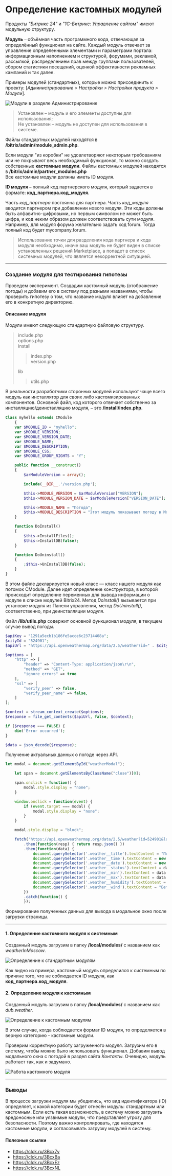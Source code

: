 # Определение кастомных модулей

Продукты *"Битрикс 24"* и *"1С-Битрикс: Управление сайтом"* имеют модульную структуру.

**Модуль** ⎯ объёмная часть программного кода, отвечающая за определённый функционал на сайте. Каждый модуль отвечает за управление определенными элементами и параметрами портала: информационным наполнением и структурой, форумами, рекламой, рассылкой, распределением прав между группами пользователей, сбором статистики посещений, оценкой эффективности рекламных кампаний и так далее.

Примеры модулей (стандартных), которые можно присоединить к проекту: [*Администрирование > Настройки > Настройки продукта > Модули*].  
  
![Модули в разделе Администрирование](https://github.com/totomiPo/Practice-Bitrix24/blob/main/src/img/Стандартные%20модули.png)

> Установлен – модуль и его элементы доступны для использования;  
> Не установлен – модуль не доступен для использования в системе.

Файлы стандартных модулей находятся в **/bitrix/admin/module_admin.php**.

Если модули "из коробки" не удовлетворяют некоторым требованиям или не покрывают весь необходимый функционал, то можно создать собственные **кастомные модули**. Файлы кастомных модулей находятся в **/bitrix/admin/partner_modules.php**  
Все кастомные модули должны иметь ID модуля.  
  
**ID модуля** ⎯ полный код партнерского модуля, который задается в формате: **код_партнера.код_модуля**.

Часть *код_партнера* постоянна для партнера. Часть *код_модуля* вводится партнером при добавлении нового модуля. Эти коды должны быть алфавитно-цифровыми, но первым символом не может быть цифра, и код неким образом должен соответствовать сути модуля. Например, для модуля форума желательно задать код forum. Тогда полный код будет mycompany.forum.  
  
> Использование точки для разделения кода партнера и кода модуля необходимо, иначе ваш модуль не будет виден в списке установленных решений Marketplace, а попадет в список системных модулей, что является некорректной ситуацией.
 
---
### Создание модуля для тестирования гипотезы

Проведем эксперимент. Создадим кастомный модуль (отображение погоды) и добавим его в систему под разными названиями, чтобы проверить гипотезу о том, что название модуля влияет на добавление его в конкретную директорию.  


#### Описание модуля

Модули имеют следующую стандартную файловую структуру. 

> include.php  
> options.php  
> install  
> > index.php  
> > version.php
>  
> lib  
> > utils.php  
  
В реальности разработчики сторонних модулей используют чаще всего модуль как инсталлятор для своих либо кастомизированных компонентов. Основной файл, код которого отвечает собственно за инсталляцию/деинсталляцию модуля, ⎯ это **/install/index.php**.  

```php
Class myhello extends CModule
    {
    var $MODULE_ID = "myhello";
    var $MODULE_VERSION;
    var $MODULE_VERSION_DATE;
    var $MODULE_NAME;
    var $MODULE_DESCRIPTION;
    var $MODULE_CSS;
    var $MODULE_GROUP_RIGHTS = "Y";

    public function __construct()
    {
        $arModuleVersion = array();

        include(__DIR__.'/version.php');

        $this->MODULE_VERSION = $arModuleVersion["VERSION"];
        $this->MODULE_VERSION_DATE = $arModuleVersion["VERSION_DATE"];

        $this->MODULE_NAME = "Погода";
        $this->MODULE_DESCRIPTION = "Этот модуль показывает погоду в Москве";
    }

    function DoInstall()
    {
        $this->InstallFiles();
        $this->InstallDB(false);
    }

    function DoUninstall()
    {
        ;$this->UnInstallDB(false);
    }
}
```
В этом файле декларируется новый класс — класс нашего модуля как потомок CModule. Далее идет определение конструктора, в которой происходит определение переменных для вывода информации о модуле в списке модулей Bitrix24. Метод *DoInstall()* вызывается при установке модуля из Панели управления, метод *DoUninstall()*, соответственно, при деинсталляции модуля.  
  
Файл **/lib/utils.php** содержит основной функционал модуля, в текущем случае вывод погоды.  
```php
$apiKey = "1291a5ecb1b186fe5acce6c23714408a";
$cityId = "524901";
$apiUrl = "https://api.openweathermap.org/data/2.5/weather?id=" . $cityId . "&lang=ru&units=metric&APPID=" . $apiKey;

$options = [
    "http" => [
        "header" => "Content-Type: application/json\r\n",
        "method" => "GET",
        "ignore_errors" => true
    ],
    "ssl" => [
        "verify_peer" => false,
        "verify_peer_name" => false,
    ]
];

$context = stream_context_create($options);
$response = file_get_contents($apiUrl, false, $context);

if ($response === FALSE) {
    die('Error occurred');
}

$data = json_decode($response);
```
Получение актуальных данных о погоде через API.  
```js
let modal = document.getElementById("weatherModal");

    let span = document.getElementsByClassName("close")[0];

    span.onclick = function() {
        modal.style.display = "none";
    }

    window.onclick = function(event) {
        if (event.target === modal) {
            modal.style.display = "none";
        }
    }

    modal.style.display = "block";

    fetch('https://api.openweathermap.org/data/2.5/weather?id=524901&lang=ru&appid=1291a5ecb1b186fe5acce6c23714408a')
        .then(function(resp) { return resp.json() })
        .then(function(data) {
            document.querySelector('.weather__title').textContent = "Погода в городе " + data.name;
            document.querySelector('.weather__time').textContent = new Date().toLocaleTimeString();
            document.querySelector('.weather__date').textContent = new Date().toLocaleDateString('ru-RU', { day: 'numeric', month: 'long', year: 'numeric' });
            document.querySelector('.weather__status').textContent = data.weather[0].description;
            document.querySelector('.weather__min').textContent = data.main.temp_min + '°C';
            document.querySelector('.weather__max').textContent = data.main.temp_max + '°C';
            document.querySelector('.weather__humidity').textContent = "Влажность: " + data.main.humidity + ' %';
            document.querySelector('.weather__wind').textContent = "Ветер: " + data.wind.speed + ' км/ч';
        })
        .catch(function() {
        });
```  
Формирование полученных данных для вывода в модальное окно после загрузки страницы. 

---------
#### 1. Определение кастомного модуля к системным  
Созданный модуль загрузим в папку **/local/modules/** с названием как *weatherInMoscow*.  
  
![Определение к стандартным модулям](https://github.com/totomiPo/Practice-Bitrix24/blob/main/src/img/Определение%20модуля%20к%20стандартным.gif)  

Как видно из примера, кастомный модуль определился к системным по причине того, что не соблюдается ID модуля, как **код_партнера.код_модуля**.

#### 2. Определение модуля к кастомным   
Созданный модуль загрузим в папку **/local/modules/** с названием как *dub.weather*.  

![Определение к кастомным модулям](https://github.com/totomiPo/Practice-Bitrix24/blob/main/src/img/Определение%20модуля%20к%20кастомным.gif)    
  
В этом случае, когда соблюдается формат ID модуля, то определяется в верную категорию - кастомные модули.
  
Проверим корректную работу загруженного модуля. Загрузим его в систему, чтобы можно было использовать функционал. Добавим вывод модального окна с погодой в раздел сайта *Контакты*. Очевидно, модуль работает так, как и задумано.  
  
![Работа кастомного модуля](https://github.com/totomiPo/Practice-Bitrix24/blob/main/src/img/Проверка%20работы%20модуля.gif)  

-----  
### Выводы  
В процессе загрузки модуля мы убедились, что вид идентификатора (ID) определяет, к какой категории будет отнесён модуль: стандартным или кастомным. Если есть такая возможность, в систему можно загрузить вредоносные или уязвимые модули, что представляет угрозу для безопасности. Поэтому важно контролировать, где находятся кастомные модули, и согласовывать загрузку модулей в систему.
  
#### Полезные ссылки
- <https://clck.ru/3Bcx7v>  
- <https://clck.ru/3BcxBa>  
- <https://clck.ru/3BcxEz>  
- <https://clck.ru/3BcxNL>  
